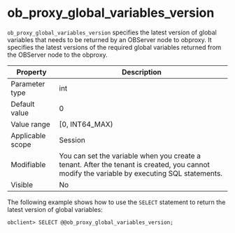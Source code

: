 ob_proxy_global_variables_version
======================================================
<!-- # docslug#/oceanbase-database/oceanbase-database/V4.0.0/ob_proxy_global_variables_version-1-2-3-4 -->

`ob_proxy_global_variables_version` specifies the latest version of global variables that needs to be returned by an OBServer node to obproxy. It specifies the latest versions of the required global variables returned from the OBServer node to the obproxy.


| **Property** | **Description** |
|--------|---------------------------------------------------------------------------------------------------------|
| Parameter type | int |
| Default value | 0 |
| Value range | [0, INT64_MAX) |
| Applicable scope | Session |
| Modifiable | You can set the variable when you create a tenant. After the tenant is created, you cannot modify the variable by executing SQL statements. <!-- For more information, see [Set variables](../../../6.user-guide/6.basic-database-management/2.configuration-management/3.set-variables.md).--> |
| Visible | No |



The following example shows how to use the `SELECT` statement to return the latest version of global variables:

```unknow
obclient> SELECT @@ob_proxy_global_variables_version;
```


